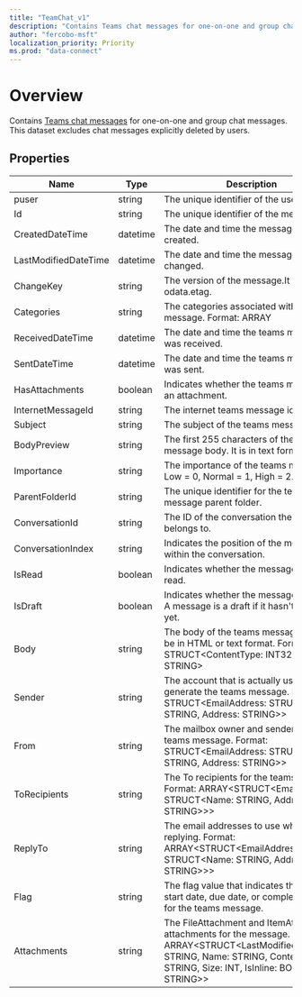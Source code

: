 ```yaml
---
title: "TeamChat_v1"
description: "Contains Teams chat messages for one-on-one and group chat messages. This dataset excludes chat messages explicitly deleted by users."
author: "fercobo-msft"
localization_priority: Priority
ms.prod: "data-connect"
---
```


# Overview

Contains [Teams chat messages](https://support.microsoft.com/office/first-things-to-know-about-chat-in-microsoft-teams-88ed0a06-6b59-43a3-8cf7-40c01f2f92f2) for one-on-one and group chat messages. This dataset excludes chat messages explicitly deleted by users.

## Properties

| Name | Type | Description |
|--|--|--|
| puser | string | The unique identifier of the user. |
| Id | string | The unique identifier of the message. |
| CreatedDateTime | datetime | The date and time the message was created. |
| LastModifiedDateTime | datetime | The date and time the message was last changed. |
| ChangeKey | string | The version of the message.It is same as odata.etag. |
| Categories | string | The categories associated with the message. Format: ARRAY<STRING> |
| ReceivedDateTime | datetime | The date and time the teams message was received. |
| SentDateTime | datetime | The date and time the teams message was sent. |
| HasAttachments | boolean | Indicates whether the teams message is an attachment. |
| InternetMessageId | string | The internet teams message id |
| Subject | string | The subject of the teams message. |
| BodyPreview | string | The first 255 characters of the teams message body. It is in text format. |
| Importance | string | The importance of the teams message: Low = 0, Normal = 1, High = 2. |
| ParentFolderId | string | The unique identifier for the teams message parent folder. |
| ConversationId | string | The ID of the conversation the email belongs to. |
| ConversationIndex | string | Indicates the position of the message within the conversation. |
| IsRead | boolean | Indicates whether the message has been read. |
| IsDraft | boolean | Indicates whether the message is a draft. A message is a draft if it hasn't been sent yet. |
| Body | string | The body of the teams message. It can be in HTML or text format. Format: STRUCT<ContentType: INT32, Content: STRING> |
| Sender | string | The account that is actually used to generate the teams message. Format: STRUCT<EmailAddress: STRUCT<Name: STRING, Address: STRING>> |
| From | string | The mailbox owner and sender of the teams message. Format: STRUCT<EmailAddress: STRUCT<Name: STRING, Address: STRING>> |
| ToRecipients | string | The To recipients for the teams message. Format: ARRAY<STRUCT<EmailAddress: STRUCT<Name: STRING, Address: STRING>>> |
| ReplyTo | string | The email addresses to use when replying. Format: ARRAY<STRUCT<EmailAddress: STRUCT<Name: STRING, Address: STRING>>> |
| Flag | string | The flag value that indicates the status, start date, due date, or completion date for the teams message. |
| Attachments | string | The FileAttachment and ItemAttachment attachments for the message. Format: ARRAY<STRUCT<LastModifiedDateTime: STRING, Name: STRING, ContentType: STRING, Size: INT, IsInline: BOOLEAN, Id: STRING>> |
